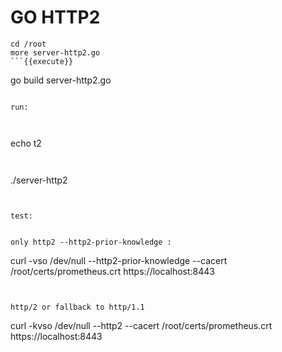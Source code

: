 # GO HTTP2



```
cd /root
more server-http2.go
```{{execute}}

```
go build server-http2.go
```{{execute}}

run:



```
echo t2
```{{execute T2}}


```
./server-http2
```{{execute T2}}


test:


only http2 --http2-prior-knowledge :

```
curl -vso /dev/null --http2-prior-knowledge --cacert /root/certs/prometheus.crt  https://localhost:8443

```{{execute T1}}


http/2 or fallback to http/1.1

```
curl -kvso /dev/null --http2 --cacert  /root/certs/prometheus.crt  https://localhost:8443

```{{execute T1}}

